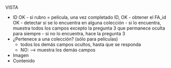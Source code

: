VISTA
- ID
	OK - si rubro = película, una vez completado ID, 
	OK	- obtener el FA_id
	OK	- detectar si se lo encuentra en alguna colección
			- si lo encuentra, muestra todos los campos excepto la pregunta 3 que permanece oculta para siempre
			- si no lo encuentra, hace la pregunta 3
- ¿Pertenece a una colección? (sólo para películas)
	- todos los demás campos ocultos, hasta que se responda
	- NO: --> muestra los demás campos
- Imagen
- Contenido
